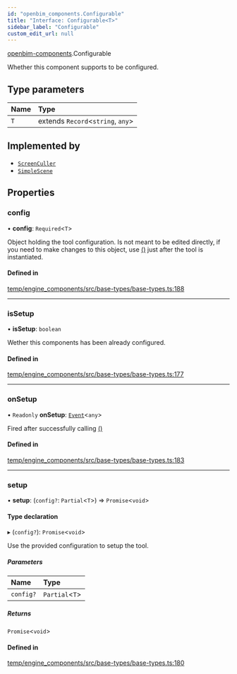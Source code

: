 ```yaml
---
id: "openbim_components.Configurable"
title: "Interface: Configurable<T>"
sidebar_label: "Configurable"
custom_edit_url: null
---
```


[openbim-components](../modules/openbim_components.md).Configurable

Whether this component supports to be configured.

## Type parameters

| Name | Type                               |
| :--- | :--------------------------------- |
| `T`  | extends `Record`<`string`, `any`\> |

## Implemented by

- [`ScreenCuller`](../classes/openbim_components.ScreenCuller.md)
- [`SimpleScene`](../classes/openbim_components.SimpleScene.md)

## Properties

### config

• **config**: `Required`<`T`\>

Object holding the tool configuration. Is not meant to be edited directly, if you need
to make changes to this object, use [()](openbim_components.Configurable.md#setup) just after the tool is instantiated.

#### Defined in

[temp/engine_components/src/base-types/base-types.ts:188](https://github.com/ThatOpen/engine_components/blob/31b6f97/src/base-types/base-types.ts#L188)

---

### isSetup

• **isSetup**: `boolean`

Wether this components has been already configured.

#### Defined in

[temp/engine_components/src/base-types/base-types.ts:177](https://github.com/ThatOpen/engine_components/blob/31b6f97/src/base-types/base-types.ts#L177)

---

### onSetup

• `Readonly` **onSetup**: [`Event`](../classes/openbim_components.Event.md)<`any`\>

Fired after successfully calling [()](openbim_components.Configurable.md#setup)

#### Defined in

[temp/engine_components/src/base-types/base-types.ts:183](https://github.com/ThatOpen/engine_components/blob/31b6f97/src/base-types/base-types.ts#L183)

---

### setup

• **setup**: (`config?`: `Partial`<`T`\>) => `Promise`<`void`\>

#### Type declaration

▸ (`config?`): `Promise`<`void`\>

Use the provided configuration to setup the tool.

##### Parameters

| Name      | Type            |
| :-------- | :-------------- |
| `config?` | `Partial`<`T`\> |

##### Returns

`Promise`<`void`\>

#### Defined in

[temp/engine_components/src/base-types/base-types.ts:180](https://github.com/ThatOpen/engine_components/blob/31b6f97/src/base-types/base-types.ts#L180)
